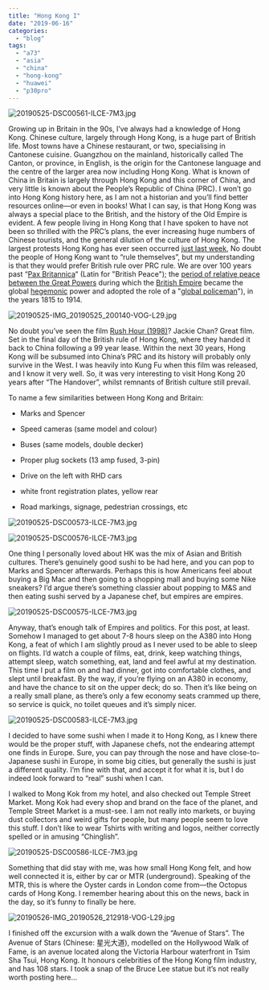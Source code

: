 ```yaml
---
title: "Hong Kong I"
date: "2019-06-16"
categories: 
  - "blog"
tags: 
  - "a73"
  - "asia"
  - "china"
  - "hong-kong"
  - "huawei"
  - "p30pro"
---
```


![20190525-DSC00561-ILCE-7M3.jpg](/assets/images/38bb0-20190525-dsc00561-ilce-7m3.jpg)

Growing up in Britain in the 90s, I’ve always had a knowledge of Hong Kong. Chinese culture, largely through Hong Kong, is a huge part of British life. Most towns have a Chinese restaurant, or two, specialising in Cantonese cuisine. Guangzhou on the mainland, historically called The Canton, or province, in English, is the origin for the Cantonese language and the centre of the larger area now including Hong Kong. What is known of China in Britain is largely through Hong Kong and this corner of China, and very little is known about the People’s Republic of China (PRC). I won’t go into Hong Kong history here, as I am not a historian and you’ll find better resources online—or even in books! What I can say, is that Hong Kong was always a special place to the British, and the history of the Old Empire is evident. A few people living in Hong Kong that I have spoken to have not been so thrilled with the PRC’s plans, the ever increasing huge numbers of Chinese tourists, and the general dilution of the culture of Hong Kong. The largest protests Hong Kong has ever seen occurred [just last week](https://www.bbc.com/news/world-asia-china-48581797), No doubt the people of Hong Kong want to “rule themselves”, but my understanding is that they would prefer British rule over PRC rule. We are over 100 years past “[Pax Britannica](https://en.wikipedia.org/wiki/Pax_Britannica)“ (Latin for "British Peace"); the [period of relative peace between the Great Powers](https://en.wikipedia.org/wiki/International_relations_of_the_Great_Powers_(1814%E2%80%931919) "International relations of the Great Powers (1814–1919)") during which the [British Empire](https://en.wikipedia.org/wiki/British_Empire "British Empire") became the global [hegemonic](https://en.wikipedia.org/wiki/Hegemony "Hegemony") power and adopted the role of a "[global policeman](https://en.wikipedia.org/wiki/Global_policeman "Global policeman")"), in the years 1815 to 1914.

![20190525-IMG_20190525_200140-VOG-L29.jpg](/assets/images/63df0-20190525-img_20190525_200140-vog-l29.jpg)

No doubt you’ve seen the film [Rush Hour (1998)](https://www.imdb.com/title/tt0120812/)? Jackie Chan? Great film. Set in the final day of the British rule of Hong Kong, where they handed it back to China following a 99 year lease. Within the next 30 years, Hong Kong will be subsumed into China’s PRC and its history will probably only survive in the West. I was heavily into Kung Fu when this film was released, and I know it very well. So, it was very interesting to visit Hong Kong 20 years after “The Handover”, whilst remnants of British culture still prevail.

To name a few similarities between Hong Kong and Britain:

- Marks and Spencer
    
- Speed cameras (same model and colour)
    
- Buses (same models, double decker)
    
- Proper plug sockets (13 amp fused, 3-pin)
    
- Drive on the left with RHD cars
    
- white front registration plates, yellow rear
    
- Road markings, signage, pedestrian crossings, etc
    

![20190525-DSC00573-ILCE-7M3.jpg](/assets/images/54a8e-20190525-dsc00573-ilce-7m3.jpg)

![20190525-DSC00576-ILCE-7M3.jpg](/assets/images/0b7c4-20190525-dsc00576-ilce-7m3.jpg)

One thing I personally loved about HK was the mix of Asian and British cultures. There’s genuinely good sushi to be had here, and you can pop to Marks and Spencer afterwards. Perhaps this is how Americans feel about buying a Big Mac and then going to a shopping mall and buying some Nike sneakers? I’d argue there’s something classier about popping to M&S and then eating sushi served by a Japanese chef, but empires are empires.

![20190525-DSC00575-ILCE-7M3.jpg](/assets/images/d031b-20190525-dsc00575-ilce-7m3.jpg)

Anyway, that’s enough talk of Empires and politics. For this post, at least. Somehow I managed to get about 7-8 hours sleep on the A380 into Hong Kong, a feat of which I am slightly proud as I never used to be able to sleep on flights. I’d watch a couple of films, eat, drink, keep watching things, attempt sleep, watch something, eat, land and feel awful at my destination. This time I put a film on and had dinner, got into comfortable clothes, and slept until breakfast. By the way, if you’re flying on an A380 in economy, and have the chance to sit on the upper deck; do so. Then it’s like being on a really small plane, as there’s only a few economy seats crammed up there, so service is quick, no toilet queues and it’s simply nicer.

![20190525-DSC00583-ILCE-7M3.jpg](/assets/images/9d39e-20190525-dsc00583-ilce-7m3.jpg)

I decided to have some sushi when I made it to Hong Kong, as I knew there would be the proper stuff, with Japanese chefs, not the endearing attempt one finds in Europe. Sure, you can pay through the nose and have close-to-Japanese sushi in Europe, in some big cities, but generally the sushi is just a different quality. I’m fine with that, and accept it for what it is, but I do indeed look forward to “real” sushi when I can.

I walked to Mong Kok from my hotel, and also checked out Temple Street Market. Mong Kok had every shop and brand on the face of the planet, and Temple Street Market is a must-see. I am not really into markets, or buying dust collectors and weird gifts for people, but many people seem to love this stuff. I don’t like to wear Tshirts with writing and logos, neither correctly spelled or in amusing “Chinglish”.

![20190525-DSC00586-ILCE-7M3.jpg](/assets/images/881c0-20190525-dsc00586-ilce-7m3.jpg)

Something that did stay with me, was how small Hong Kong felt, and how well connected it is, either by car or MTR (underground). Speaking of the MTR, this is where the Oyster cards in London come from—the Octopus cards of Hong Kong. I remember hearing about this on the news, back in the day, so it’s funny to finally be here.

![20190526-IMG_20190526_212918-VOG-L29.jpg](/assets/images/b2ecb-20190526-img_20190526_212918-vog-l29.jpg)

I finished off the excursion with a walk down the “Avenue of Stars”. The Avenue of Stars (Chinese: 星光大道), modelled on the Hollywood Walk of Fame, is an avenue located along the Victoria Harbour waterfront in Tsim Sha Tsui, Hong Kong. It honours celebrities of the Hong Kong film industry, and has 108 stars. I took a snap of the Bruce Lee statue but it’s not really worth posting here…
